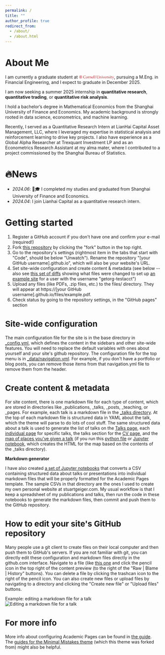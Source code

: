 ```yaml
---
permalink: /
title: ""
author_profile: true
redirect_from: 
  - /about/
  - /about.html
---
```


<style>
body {
    font-size: 14px; /* 设置默认字体大小为16px */
}
h1 {
    font-size: 30px; /* 设置一级标题字体大小 */
}
h2 {
    font-size: 26px; /* 设置二级标题字体大小 */
}
h3 {
    font-size: 24px; /* 设置三级标题字体大小 */
}
h4 {
    font-size: 20px; /* 设置四级标题字体大小 */
}
h5 {
    font-size: 18px; /* 设置五级标题字体大小 */
}
h6 {
    font-size: 16px; /* 设置六级标题字体大小 */
}
</style>

# About Me

I am currently a graduate student at <img src="/images/logo-cornell.png" alt="示例图片" title="这是标题" style="height:1em; vertical-align:middle;">, pursuing a M.Eng. in Financial Engineering, and I expect to graduate in December 2025.

I am now seeking a summer 2025 internship in **quantitative research**, **quantitative trading**, or **quantitative risk analysis**.

I hold a bachelor’s degree in Mathematical Economics from the Shanghai University of Finance and Economics. My academic background is strongly rooted in data science, econometrics, and machine learning.

Recently, I served as a Quantitative Research Intern at LianHai Capital Asset Management, LLC, where I leveraged my expertise in statistical analysis and reinforcement learning to drive key projects. I also have experience as a Global Alpha Researcher at Trexquant Investment LP and as an Econometrics Research Assistant at my alma mater, where I contributed to a project commissioned by the Shanghai Bureau of Statistics.

🔥News
======

* *2024.06*: 🎉🎓 I completed my studies and graduated from Shanghai University of Finance and Economics.
* *2024.04*: I join Lianhai Capital as a quantitative research intern.

Getting started
===============

1. Register a GitHub account if you don't have one and confirm your e-mail (required!)
2. Fork [this repository](https://github.com/academicpages/academicpages.github.io) by clicking the "fork" button in the top right.
3. Go to the repository's settings (rightmost item in the tabs that start with "Code", should be below "Unwatch"). Rename the repository "[your GitHub username].github.io", which will also be your website's URL.
4. Set site-wide configuration and create content & metadata (see below -- also see [this set of diffs](http://archive.is/3TPas) showing what files were changed to set up [an example site](https://getorg-testacct.github.io) for a user with the username "getorg-testacct")
5. Upload any files (like PDFs, .zip files, etc.) to the files/ directory. They will appear at https://[your GitHub username].github.io/files/example.pdf.
6. Check status by going to the repository settings, in the "GitHub pages" section

Site-wide configuration
-----------------------

The main configuration file for the site is in the base directory in [_config.yml](https://github.com/academicpages/academicpages.github.io/blob/master/_config.yml), which defines the content in the sidebars and other site-wide features. You will need to replace the default variables with ones about yourself and your site's github repository. The configuration file for the top menu is in [_data/navigation.yml](https://github.com/academicpages/academicpages.github.io/blob/master/_data/navigation.yml). For example, if you don't have a portfolio or blog posts, you can remove those items from that navigation.yml file to remove them from the header.

Create content & metadata
-------------------------

For site content, there is one markdown file for each type of content, which are stored in directories like _publications, _talks, _posts, _teaching, or _pages. For example, each talk is a markdown file in the [_talks directory](https://github.com/academicpages/academicpages.github.io/tree/master/_talks). At the top of each markdown file is structured data in YAML about the talk, which the theme will parse to do lots of cool stuff. The same structured data about a talk is used to generate the list of talks on the [Talks page](https://academicpages.github.io/talks), each [individual page](https://academicpages.github.io/talks/2012-03-01-talk-1) for specific talks, the talks section for the [CV page](https://academicpages.github.io/cv), and the [map of places you've given a talk](https://academicpages.github.io/talkmap.html) (if you run this [python file](https://github.com/academicpages/academicpages.github.io/blob/master/talkmap.py) or [Jupyter notebook](https://github.com/academicpages/academicpages.github.io/blob/master/talkmap.ipynb), which creates the HTML for the map based on the contents of the _talks directory).

**Markdown generator**

I have also created [a set of Jupyter notebooks](https://github.com/academicpages/academicpages.github.io/tree/master/markdown_generator ) that converts a CSV containing structured data about talks or presentations into individual markdown files that will be properly formatted for the Academic Pages template. The sample CSVs in that directory are the ones I used to create my own personal website at stuartgeiger.com. My usual workflow is that I keep a spreadsheet of my publications and talks, then run the code in these notebooks to generate the markdown files, then commit and push them to the GitHub repository.

How to edit your site's GitHub repository
-----------------------------------------

Many people use a git client to create files on their local computer and then push them to GitHub's servers. If you are not familiar with git, you can directly edit these configuration and markdown files directly in the github.com interface. Navigate to a file (like [this one](https://github.com/academicpages/academicpages.github.io/blob/master/_talks/2012-03-01-talk-1.md) and click the pencil icon in the top right of the content preview (to the right of the "Raw | Blame | History" buttons). You can delete a file by clicking the trashcan icon to the right of the pencil icon. You can also create new files or upload files by navigating to a directory and clicking the "Create new file" or "Upload files" buttons.

Example: editing a markdown file for a talk
![Editing a markdown file for a talk](/images/editing-talk.png)

For more info
-------------

More info about configuring Academic Pages can be found in [the guide](https://academicpages.github.io/markdown/). The [guides for the Minimal Mistakes theme](https://mmistakes.github.io/minimal-mistakes/docs/configuration/) (which this theme was forked from) might also be helpful.
